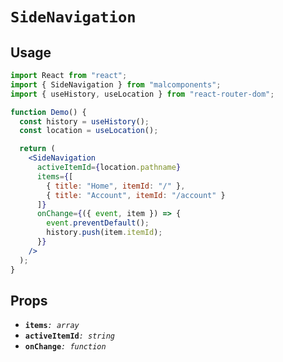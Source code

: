# `SideNavigation`

## Usage

```jsx
import React from "react";
import { SideNavigation } from "malcomponents";
import { useHistory, useLocation } from "react-router-dom";

function Demo() {
  const history = useHistory();
  const location = useLocation();

  return (
    <SideNavigation
      activeItemId={location.pathname}
      items={[
        { title: "Home", itemId: "/" },
        { title: "Account", itemId: "/account" }
      ]}
      onChange={({ event, item }) => {
        event.preventDefault();
        history.push(item.itemId);
      }}
    />
  );
}
```

## Props

- **`items`**_`: array`_
- **`activeItemId`**_`: string`_
- **`onChange`**_`: function`_
